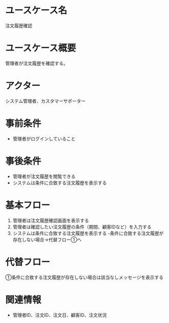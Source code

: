 # ユースケース名
注文履歴確認

# ユースケース概要
管理者が注文履歴を確認する。

# アクター
システム管理者、カスタマーサポーター

# 事前条件
- 管理者がログインしていること

# 事後条件
- 管理者が注文履歴を閲覧できる
- システムは条件に合致する注文履歴を表示する

# 基本フロー
1. 管理者は注文履歴確認画面を表示する
2. 管理者は確認したい注文履歴の条件（期間、顧客IDなど）を入力する
3. システムは条件に合致する注文履歴を表示する
    -条件に合致する注文履歴が存在しない場合→代替フロー①へ

# 代替フロー
①条件に合致する注文履歴が存在しない場合は該当なしメッセージを表示する

# 関連情報
- 管理者ID、注文ID、注文日、顧客ID、注文状況

